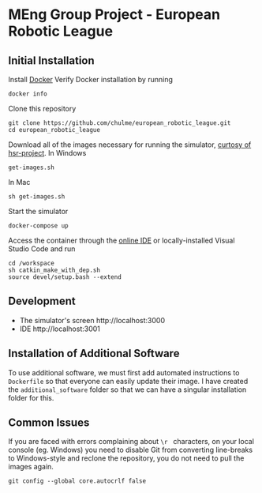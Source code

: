 # MEng Group Project - European Robotic League
## Initial Installation
Install [Docker](https://www.docker.com/)
Verify Docker installation by running
```
docker info
```
Clone this repository
```
git clone https://github.com/chulme/european_robotic_league.git
cd european_robotic_league
```
Download all of the images necessary for running the simulator, [curtosy of hsr-project](https://github.com/hsr-project/tmc_wrs_docker).
In Windows
```
get-images.sh
```
In Mac
```
sh get-images.sh
```
Start the simulator
```
docker-compose up
```
Access the container through the [online IDE](http://localhost:3001) or locally-installed Visual Studio Code and run
```
cd /workspace
sh catkin_make_with_dep.sh
source devel/setup.bash --extend
```
## Development
- The simulator's screen http://localhost:3000
- IDE http://localhost:3001

## Installation of Additional Software
To use additional software, we must first add automated instructions to `Dockerfile` so that everyone can easily update their image. I have created the `additional_software` folder so that we can have a singular installation folder for this.

## Common Issues
If you are faced with errors complaining about `\r ` characters, on your local console (eg. Windows) you need to disable Git from converting line-breaks to Windows-style and reclone the repository, you do not need to pull the images again.
```
git config --global core.autocrlf false
```
